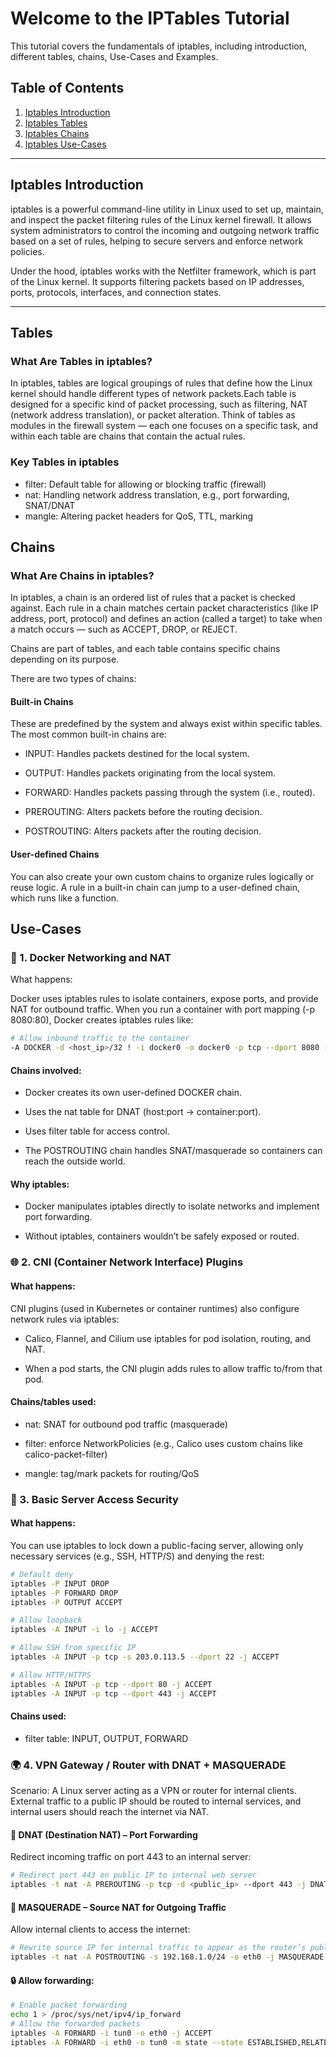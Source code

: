 # Welcome to the IPTables Tutorial

This tutorial covers the fundamentals of iptables, including introduction, different tables, chains, Use-Cases and Examples.

## Table of Contents

1. [Iptables Introduction](#iptables-introduction)
2. [Iptables Tables](#tables)
3. [Iptables Chains](#chains)
4. [Iptables Use-Cases](#use-cases)


---

## Iptables Introduction

iptables is a powerful command-line utility in Linux used to set up, maintain, and inspect the packet filtering rules of the Linux kernel firewall. It allows system administrators to control the incoming and outgoing network traffic based on a set of rules, helping to secure servers and enforce network policies.

Under the hood, iptables works with the Netfilter framework, which is part of the Linux kernel. It supports filtering packets based on IP addresses, ports, protocols, interfaces, and connection states.

---

## Tables
### What Are Tables in iptables?
In iptables, tables are logical groupings of rules that define how the Linux kernel should handle different types of network packets.Each table is designed for a specific kind of packet processing, such as filtering, NAT (network address translation), or packet alteration. Think of tables as modules in the firewall system — each one focuses on a specific task, and within each table are chains that contain the actual rules.

###  Key Tables in iptables
- filter: Default table for allowing or blocking traffic (firewall)
- nat:	Handling network address translation, e.g., port forwarding, SNAT/DNAT
- mangle:	Altering packet headers for QoS, TTL, marking

## Chains
### What Are Chains in iptables?
In iptables, a chain is an ordered list of rules that a packet is checked against. Each rule in a chain matches certain packet characteristics (like IP address, port, protocol) and defines an action (called a target) to take when a match occurs — such as ACCEPT, DROP, or REJECT.

Chains are part of tables, and each table contains specific chains depending on its purpose.

There are two types of chains:

#### Built-in Chains
These are predefined by the system and always exist within specific tables. The most common built-in chains are:

- INPUT: Handles packets destined for the local system.

- OUTPUT: Handles packets originating from the local system.

- FORWARD: Handles packets passing through the system (i.e., routed).

- PREROUTING: Alters packets before the routing decision.

- POSTROUTING: Alters packets after the routing decision.

#### User-defined Chains
You can also create your own custom chains to organize rules logically or reuse logic. A rule in a built-in chain can jump to a user-defined chain, which runs like a function.

## Use-Cases
### 🐳 1. Docker Networking and NAT
What happens:

Docker uses iptables rules to isolate containers, expose ports, and provide NAT for outbound traffic. When you run a container with port mapping (-p 8080:80), Docker creates iptables rules like:

```bash
# Allow inbound traffic to the container
-A DOCKER -d <host_ip>/32 ! -i docker0 -o docker0 -p tcp --dport 8080 -j DNAT --to-destination <container_ip>:80
```
#### Chains involved:

- Docker creates its own user-defined DOCKER chain.

- Uses the nat table for DNAT (host:port → container:port).

- Uses filter table for access control.

- The POSTROUTING chain handles SNAT/masquerade so containers can reach the outside world.

#### Why iptables:

- Docker manipulates iptables directly to isolate networks and implement port forwarding.

- Without iptables, containers wouldn’t be safely exposed or routed.

### 🌐 2. CNI (Container Network Interface) Plugins
#### What happens:

CNI plugins (used in Kubernetes or container runtimes) also configure network rules via iptables:

- Calico, Flannel, and Cilium use iptables for pod isolation, routing, and NAT.

- When a pod starts, the CNI plugin adds rules to allow traffic to/from that pod.

#### Chains/tables used:

- nat: SNAT for outbound pod traffic (masquerade)

- filter: enforce NetworkPolicies (e.g., Calico uses custom chains like calico-packet-filter)

- mangle: tag/mark packets for routing/QoS

### 🔐 3. Basic Server Access Security
#### What happens:

You can use iptables to lock down a public-facing server, allowing only necessary services (e.g., SSH, HTTP/S) and denying the rest:

```bash
# Default deny
iptables -P INPUT DROP
iptables -P FORWARD DROP
iptables -P OUTPUT ACCEPT

# Allow loopback
iptables -A INPUT -i lo -j ACCEPT

# Allow SSH from specific IP
iptables -A INPUT -p tcp -s 203.0.113.5 --dport 22 -j ACCEPT

# Allow HTTP/HTTPS
iptables -A INPUT -p tcp --dport 80 -j ACCEPT
iptables -A INPUT -p tcp --dport 443 -j ACCEPT
```
#### Chains used:

- filter table: INPUT, OUTPUT, FORWARD

### 🌍 4. VPN Gateway / Router with DNAT + MASQUERADE
Scenario: A Linux server acting as a VPN or router for internal clients. External traffic to a public IP should be routed to internal services, and internal users should reach the internet via NAT.

#### 🧭 DNAT (Destination NAT) – Port Forwarding
Redirect incoming traffic on port 443 to an internal server:

```bash
# Redirect port 443 on public IP to internal web server
iptables -t nat -A PREROUTING -p tcp -d <public_ip> --dport 443 -j DNAT --to-destination 192.168.1.100:443
```
#### 🧼 MASQUERADE – Source NAT for Outgoing Traffic
Allow internal clients to access the internet:

```bash
# Rewrite source IP for internal traffic to appear as the router’s public IP
iptables -t nat -A POSTROUTING -s 192.168.1.0/24 -o eth0 -j MASQUERADE
```
#### 🔒 Allow forwarding:

```bash
# Enable packet forwarding
echo 1 > /proc/sys/net/ipv4/ip_forward
# Allow the forwarded packets
iptables -A FORWARD -i tun0 -o eth0 -j ACCEPT
iptables -A FORWARD -i eth0 -o tun0 -m state --state ESTABLISHED,RELATED -j ACCEPT
```